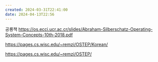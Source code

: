 ```yaml
---
created: 2024-03-31T22:41:00
date: 2024-04-13T22:56
---
```

공룡책
https://os.ecci.ucr.ac.cr/slides/Abraham-Silberschatz-Operating-System-Concepts-10th-2018.pdf

https://pages.cs.wisc.edu/~remzi/OSTEP/Korean/

https://pages.cs.wisc.edu/~remzi/OSTEP/